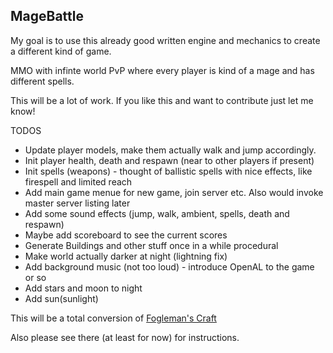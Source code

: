 ## MageBattle

My goal is to use this already good written engine and mechanics to create a different kind of game.

MMO with infinte world PvP where every player is kind of a mage and has different spells.

This will be a lot of work. If you like this and want to contribute just let me know!

TODOS

* Update player models, make them actually walk and jump accordingly.
* Init player health, death and respawn (near to other players if present)
* Init spells (weapons) - thought of ballistic spells with nice effects, like firespell and limited reach
* Add main game menue for new game, join server etc. Also would invoke master server listing later
* Add some sound effects (jump, walk, ambient, spells, death and respawn)
* Maybe add scoreboard to see the current scores
* Generate Buildings and other stuff once in a while procedural
* Make world actually darker at night (lightning fix)
* Add background music (not too loud) - introduce OpenAL to the game or so
* Add stars and moon to night
* Add sun(sunlight)


This will be a total conversion of [Fogleman's Craft](https://github.com/fogleman/Craft) 

Also please see there (at least for now) for instructions.
